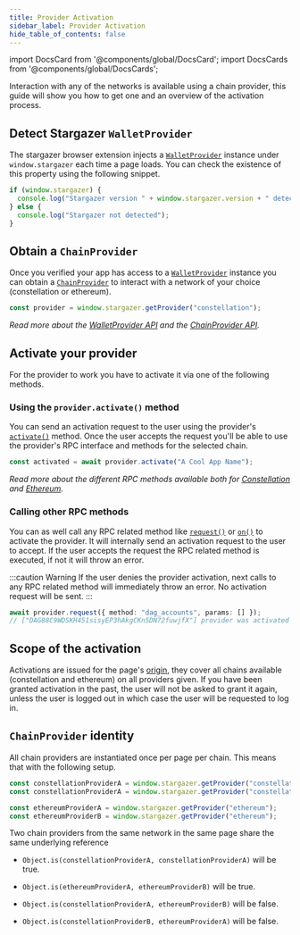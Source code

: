 ```yaml
---
title: Provider Activation
sidebar_label: Provider Activation
hide_table_of_contents: false
---
```


import DocsCard from '@components/global/DocsCard';
import DocsCards from '@components/global/DocsCards';

<head>
  <meta
    name="description"
    content="Interaction with any of the networks is available using a chain provider, this guide will show you how to get one and an overview of the activation process."
  />
  <style>{`
    :root {
      --doc-item-container-width: 60rem;
    }
  `}</style>
</head>

<intro-end />

Interaction with any of the networks is available using a chain provider, this guide will show you how to get one and an overview of the activation process.

## Detect Stargazer `WalletProvider`

The stargazer browser extension injects a [`WalletProvider`](../APIReference//walletProviderAPI.md) instance under `window.stargazer` each time a page loads. You can check the existence of this property using the following snippet.

```typescript title="TypeScript"
if (window.stargazer) {
  console.log("Stargazer version " + window.stargazer.version + " detected");
} else {
  console.log("Stargazer not detected");
}
```

## Obtain a `ChainProvider`

Once you verified your app has access to a [`WalletProvider`](../APIReference//walletProviderAPI.md) instance you can obtain a [`ChainProvider`](../APIReference/chainProviderAPI.md) to interact with a network of your choice (constellation or ethereum).

```typescript title="TypeScript"
const provider = window.stargazer.getProvider("constellation");
```

_Read more about the [WalletProvider API](../APIReference//walletProviderAPI.md) and the [ChainProvider API](../APIReference/chainProviderAPI.md)._

## Activate your provider

For the provider to work you have to activate it via one of the following methods.

### Using the `provider.activate()` method

You can send an activation request to the user using the provider's [`activate()`](../APIReference/chainProviderAPI.md#async-activatetitle-boolean) method. Once the user accepts the request you'll be able to use the provider's RPC interface and methods for the selected chain.

```typescript title="TypeScript"
const activated = await provider.activate("A Cool App Name");
```

_Read more about the different RPC methods available both for [Constellation](../APIReference//constellationRPCAPI.md) and [Ethereum](../APIReference/ethereumRPCAPI.md)._

### Calling other RPC methods

You can as well call any RPC related method like [`request()`](../APIReference/chainProviderAPI.md#async-requestrequest-any) or [`on()`](../APIReference/chainProviderAPI.md#oneventname-listener-void) to activate the provider. It will internally send an activation request to the user to accept. If the user accepts the request the RPC related method is executed, if not it will throw an error.

:::caution Warning
If the user denies the provider activation, next calls to any RPC related method will immediately throw an error. No activation request will be sent.
:::

```typescript title="TypeScript"
await provider.request({ method: "dag_accounts", params: [] });
// ["DAG88C9WDSKH451sisyEP3hAkgCKn5DN72fuwjfX"] provider was activated
```

## Scope of the activation

Activations are issued for the page's [origin](https://datatracker.ietf.org/doc/html/rfc6454), they cover all chains available (constellation and ethereum) on all providers given. If you have been granted activation in the past, the user will not be asked to grant it again, unless the user is logged out in which case the user will be requested to log in.

## `ChainProvider` identity

All chain providers are instantiated once per page per chain. This means that with the following setup.

```typescript title="TypeScript"
const constellationProviderA = window.stargazer.getProvider("constellation");
const constellationProviderA = window.stargazer.getProvider("constellation");

const ethereumProviderA = window.stargazer.getProvider("ethereum");
const ethereumProviderB = window.stargazer.getProvider("ethereum");
```

Two chain providers from the same network in the same page share the same underlying reference

- `Object.is(constellationProviderA, constellationProviderA)` will be true.

- `Object.is(ethereumProviderA, ethereumProviderB)` will be true.

- `Object.is(constellationProviderA, ethereumProviderB)` will be false.

- `Object.is(constellationProviderB, ethereumProviderA)` will be false.
